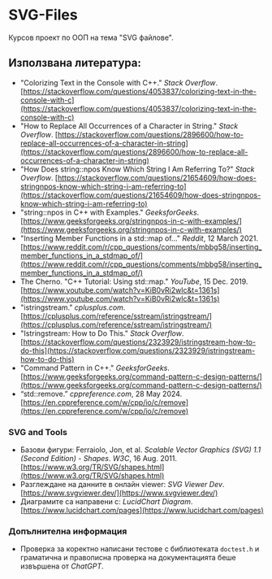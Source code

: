 # SVG-Files

Курсов проект по ООП на тема "SVG файлове".



## Използвана литература:

- "Colorizing Text in the Console with C++." *Stack Overflow*. [https://stackoverflow.com/questions/4053837/colorizing-text-in-the-console-with-c](https://stackoverflow.com/questions/4053837/colorizing-text-in-the-console-with-c)  
- "How to Replace All Occurrences of a Character in String." *Stack Overflow*. [https://stackoverflow.com/questions/2896600/how-to-replace-all-occurrences-of-a-character-in-string](https://stackoverflow.com/questions/2896600/how-to-replace-all-occurrences-of-a-character-in-string)  
- "How Does string::npos Know Which String I Am Referring To?" *Stack Overflow*. [https://stackoverflow.com/questions/21654609/how-does-stringnpos-know-which-string-i-am-referring-to](https://stackoverflow.com/questions/21654609/how-does-stringnpos-know-which-string-i-am-referring-to)  
- "string::npos in C++ with Examples." *GeeksforGeeks*. [https://www.geeksforgeeks.org/stringnpos-in-c-with-examples/](https://www.geeksforgeeks.org/stringnpos-in-c-with-examples/)  
- "Inserting Member Functions in a std::map of..." *Reddit*, 12 March 2021. [https://www.reddit.com/r/cpp_questions/comments/mbbg58/inserting_member_functions_in_a_stdmap_of/](https://www.reddit.com/r/cpp_questions/comments/mbbg58/inserting_member_functions_in_a_stdmap_of/)  
- The Cherno. "C++ Tutorial: Using std::map." *YouTube*, 15 Dec. 2019. [https://www.youtube.com/watch?v=KiB0vRi2wlc&t=1361s](https://www.youtube.com/watch?v=KiB0vRi2wlc&t=1361s)  
- "istringstream." *cplusplus.com*. [https://cplusplus.com/reference/sstream/istringstream/](https://cplusplus.com/reference/sstream/istringstream/)  
- "Istringstream: How to Do This." *Stack Overflow*. [https://stackoverflow.com/questions/2323929/istringstream-how-to-do-this](https://stackoverflow.com/questions/2323929/istringstream-how-to-do-this)  
- "Command Pattern in C++." *GeeksforGeeks*. [https://www.geeksforgeeks.org/command-pattern-c-design-patterns/](https://www.geeksforgeeks.org/command-pattern-c-design-patterns/)  
- “std::remove.” *cppreference.com*, 28 May 2024. [https://en.cppreference.com/w/cpp/io/c/remove](https://en.cppreference.com/w/cpp/io/c/remove)  

### SVG and Tools

- Базови фигури: Ferraiolo, Jon, et al. *Scalable Vector Graphics (SVG) 1.1 (Second Edition) - Shapes*. *W3C*, 16 Aug. 2011. [https://www.w3.org/TR/SVG/shapes.html](https://www.w3.org/TR/SVG/shapes.html)  
- Разглеждане на данните в онлайн viewer: *SVG Viewer Dev*. [https://www.svgviewer.dev/](https://www.svgviewer.dev/)  
- Диаграмите са направени с: *LucidChart Diagram*. [https://www.lucidchart.com/pages](https://www.lucidchart.com/pages)  

### Допълнителна информация

- Проверка за коректно написани тестове с библиотеката `doctest.h` и граматична и правописна проверка на документацията беше извършена от *ChatGPT*.
